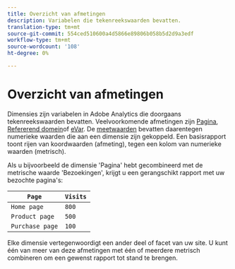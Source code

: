 ```yaml
---
title: Overzicht van afmetingen
description: Variabelen die tekenreekswaarden bevatten.
translation-type: tm+mt
source-git-commit: 554ced510600a4d5866e89806b058b5d2d9a3edf
workflow-type: tm+mt
source-wordcount: '108'
ht-degree: 0%

---
```



# Overzicht van afmetingen

Dimensies zijn variabelen in Adobe Analytics die doorgaans tekenreekswaarden bevatten. Veelvoorkomende afmetingen zijn [Pagina](page.md), [Refererend domein](referring-domain.md)of [eVar](evar.md). De [meetwaarden](../metrics/overview.md) bevatten daarentegen numerieke waarden die aan een dimensie zijn gekoppeld. Een basisrapport toont rijen van koordwaarden (afmeting), tegen een kolom van numerieke waarden (metrisch).

Als u bijvoorbeeld de dimensie &#39;Pagina&#39; hebt gecombineerd met de metrische waarde &#39;Bezoekingen&#39;, krijgt u een gerangschikt rapport met uw bezochte pagina&#39;s:

| `Page` | `Visits` |
| --- | --- |
| `Home page` | `800` |
| `Product page` | `500` |
| `Purchase page` | `100` |

Elke dimensie vertegenwoordigt een ander deel of facet van uw site. U kunt één van meer van deze afmetingen met één of meerdere metrisch combineren om een gewenst rapport tot stand te brengen.

